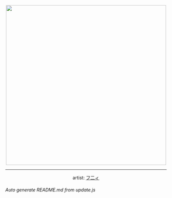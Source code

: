 
<p align="center">
  <img width="500" src="https://nekos.best/api/v2/neko/0186.png">
  <hr/>
  <center>
    artist: <a href="https://www.pixiv.net/en/artworks/83150105">フ二ィ</a>
  </center>
</p>


###### Auto generate README.md from update.js

